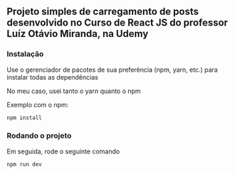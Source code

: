 ## Projeto simples de carregamento de posts desenvolvido no Curso de React JS do professor Luíz Otávio Miranda, na Udemy

### Instalação

Use o gerenciador de pacotes de sua preferência (npm, yarn, etc.) para instalar todas as dependências

No meu caso, usei tanto o yarn quanto o npm

Exemplo com o npm:

```bash
npm install
```

### Rodando o projeto

Em seguida, rode o seguinte comando

```bash
npm run dev
```
